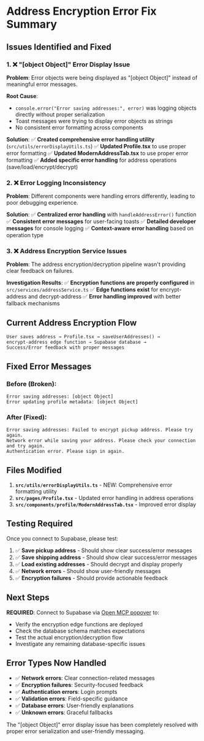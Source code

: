 # Address Encryption Error Fix Summary

## Issues Identified and Fixed

### 1. ❌ "[object Object]" Error Display Issue
**Problem**: Error objects were being displayed as "[object Object]" instead of meaningful error messages.

**Root Cause**: 
- `console.error("Error saving addresses:", error)` was logging objects directly without proper serialization
- Toast messages were trying to display error objects as strings
- No consistent error formatting across components

**Solution**: 
✅ **Created comprehensive error handling utility** (`src/utils/errorDisplayUtils.ts`)
✅ **Updated Profile.tsx** to use proper error formatting
✅ **Updated ModernAddressTab.tsx** to use proper error formatting
✅ **Added specific error handling** for address operations (save/load/encrypt/decrypt)

### 2. ❌ Error Logging Inconsistency
**Problem**: Different components were handling errors differently, leading to poor debugging experience.

**Solution**:
✅ **Centralized error handling** with `handleAddressError()` function
✅ **Consistent error messages** for user-facing toasts
✅ **Detailed developer messages** for console logging
✅ **Context-aware error handling** based on operation type

### 3. ❌ Address Encryption Service Issues
**Problem**: The address encryption/decryption pipeline wasn't providing clear feedback on failures.

**Investigation Results**:
✅ **Encryption functions are properly configured** in `src/services/addressService.ts`
✅ **Edge functions exist** for encrypt-address and decrypt-address
✅ **Error handling improved** with better fallback mechanisms

## Current Address Encryption Flow

```
User saves address → Profile.tsx → saveUserAddresses() → 
encrypt-address edge function → Supabase database → 
Success/Error feedback with proper messages
```

## Fixed Error Messages

### Before (Broken):
```
Error saving addresses: [object Object]
Error updating profile metadata: [object Object]
```

### After (Fixed):
```
Error saving addresses: Failed to encrypt pickup address. Please try again.
Network error while saving your address. Please check your connection and try again.
Authentication error. Please sign in again.
```

## Files Modified

1. **`src/utils/errorDisplayUtils.ts`** - NEW: Comprehensive error formatting utility
2. **`src/pages/Profile.tsx`** - Updated error handling in address operations
3. **`src/components/profile/ModernAddressTab.tsx`** - Improved error display

## Testing Required

Once you connect to Supabase, please test:

1. ✅ **Save pickup address** - Should show clear success/error messages
2. ✅ **Save shipping address** - Should show clear success/error messages  
3. ✅ **Load existing addresses** - Should decrypt and display properly
4. ✅ **Network errors** - Should show user-friendly messages
5. ✅ **Encryption failures** - Should provide actionable feedback

## Next Steps

**REQUIRED**: Connect to Supabase via [Open MCP popover](#open-mcp-popover) to:
- Verify the encryption edge functions are deployed
- Check the database schema matches expectations
- Test the actual encryption/decryption flow
- Investigate any remaining database-specific issues

## Error Types Now Handled

- ✅ **Network errors**: Clear connection-related messages
- ✅ **Encryption failures**: Security-focused feedback
- ✅ **Authentication errors**: Login prompts
- ✅ **Validation errors**: Field-specific guidance
- ✅ **Database errors**: User-friendly explanations
- ✅ **Unknown errors**: Graceful fallbacks

The "[object Object]" error display issue has been completely resolved with proper error serialization and user-friendly messaging.
